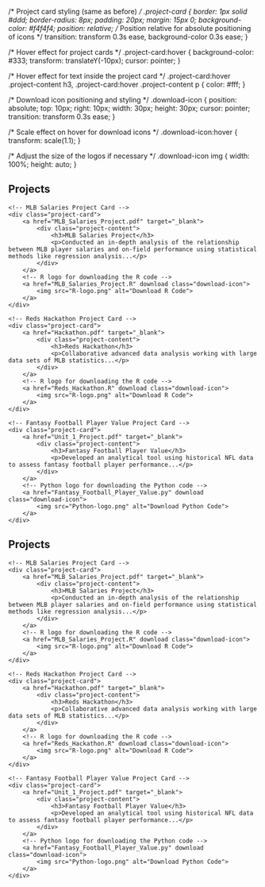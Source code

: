 /* Project card styling (same as before) */
.project-card {
    border: 1px solid #ddd;
    border-radius: 8px;
    padding: 20px;
    margin: 15px 0;
    background-color: #f4f4f4;
    position: relative; /* Position relative for absolute positioning of icons */
    transition: transform 0.3s ease, background-color 0.3s ease;
}

/* Hover effect for project cards */
.project-card:hover {
    background-color: #333;
    transform: translateY(-10px);
    cursor: pointer;
}

/* Hover effect for text inside the project card */
.project-card:hover .project-content h3,
.project-card:hover .project-content p {
    color: #fff;
}

/* Download icon positioning and styling */
.download-icon {
    position: absolute;
    top: 10px;
    right: 10px;
    width: 30px;
    height: 30px;
    cursor: pointer;
    transition: transform 0.3s ease;
}

/* Scale effect on hover for download icons */
.download-icon:hover {
    transform: scale(1.1);
}

/* Adjust the size of the logos if necessary */
.download-icon img {
    width: 100%;
    height: auto;
}
<!-- Projects Section -->
<section id="projects">
    <h2>Projects</h2>

    <!-- MLB Salaries Project Card -->
    <div class="project-card">
        <a href="MLB_Salaries_Project.pdf" target="_blank">
            <div class="project-content">
                <h3>MLB Salaries Project</h3>
                <p>Conducted an in-depth analysis of the relationship between MLB player salaries and on-field performance using statistical methods like regression analysis...</p>
            </div>
        </a>
        <!-- R logo for downloading the R code -->
        <a href="MLB_Salaries_Project.R" download class="download-icon">
            <img src="R-logo.png" alt="Download R Code">
        </a>
    </div>

    <!-- Reds Hackathon Project Card -->
    <div class="project-card">
        <a href="Hackathon.pdf" target="_blank">
            <div class="project-content">
                <h3>Reds Hackathon</h3>
                <p>Collaborative advanced data analysis working with large data sets of MLB statistics...</p>
            </div>
        </a>
        <!-- R logo for downloading the R code -->
        <a href="Reds_Hackathon.R" download class="download-icon">
            <img src="R-logo.png" alt="Download R Code">
        </a>
    </div>

    <!-- Fantasy Football Player Value Project Card -->
    <div class="project-card">
        <a href="Unit_1_Project.pdf" target="_blank">
            <div class="project-content">
                <h3>Fantasy Football Player Value</h3>
                <p>Developed an analytical tool using historical NFL data to assess fantasy football player performance...</p>
            </div>
        </a>
        <!-- Python logo for downloading the Python code -->
        <a href="Fantasy_Football_Player_Value.py" download class="download-icon">
            <img src="Python-logo.png" alt="Download Python Code">
        </a>
    </div>
</section>
<!-- Projects Section -->
<section id="projects">
    <h2>Projects</h2>

    <!-- MLB Salaries Project Card -->
    <div class="project-card">
        <a href="MLB_Salaries_Project.pdf" target="_blank">
            <div class="project-content">
                <h3>MLB Salaries Project</h3>
                <p>Conducted an in-depth analysis of the relationship between MLB player salaries and on-field performance using statistical methods like regression analysis...</p>
            </div>
        </a>
        <!-- R logo for downloading the R code -->
        <a href="MLB_Salaries_Project.R" download class="download-icon">
            <img src="R-logo.png" alt="Download R Code">
        </a>
    </div>

    <!-- Reds Hackathon Project Card -->
    <div class="project-card">
        <a href="Hackathon.pdf" target="_blank">
            <div class="project-content">
                <h3>Reds Hackathon</h3>
                <p>Collaborative advanced data analysis working with large data sets of MLB statistics...</p>
            </div>
        </a>
        <!-- R logo for downloading the R code -->
        <a href="Reds_Hackathon.R" download class="download-icon">
            <img src="R-logo.png" alt="Download R Code">
        </a>
    </div>

    <!-- Fantasy Football Player Value Project Card -->
    <div class="project-card">
        <a href="Unit_1_Project.pdf" target="_blank">
            <div class="project-content">
                <h3>Fantasy Football Player Value</h3>
                <p>Developed an analytical tool using historical NFL data to assess fantasy football player performance...</p>
            </div>
        </a>
        <!-- Python logo for downloading the Python code -->
        <a href="Fantasy_Football_Player_Value.py" download class="download-icon">
            <img src="Python-logo.png" alt="Download Python Code">
        </a>
    </div>
</section>
